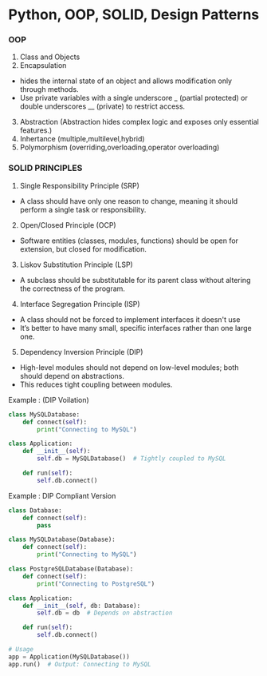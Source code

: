 # Python, OOP, SOLID, Design Patterns 

### OOP 

1. Class and Objects 
2. Encapsulation
  - hides the internal state of an object and allows modification only through methods.
  - Use private variables with a single underscore _ (partial protected) or double underscores __ (private) to restrict access.
3. Abstraction (Abstraction hides complex logic and exposes only essential features.)
4. Inhertance (multiple,multilevel,hybrid)
5. Polymorphism (overriding,overloading,operator overloading)



### SOLID PRINCIPLES 

1. Single Responsibility Principle (SRP)
- A class should have only one reason to change, meaning it should perform a single task or responsibility.

2. Open/Closed Principle (OCP)
- Software entities (classes, modules, functions) should be open for extension, but closed for modification.

3. Liskov Substitution Principle (LSP)
- A subclass should be substitutable for its parent class without altering the correctness of the program.

4. Interface Segregation Principle (ISP)
- A class should not be forced to implement interfaces it doesn't use
- It’s better to have many small, specific interfaces rather than one large one.

5. Dependency Inversion Principle (DIP)
- High-level modules should not depend on low-level modules; both should depend on abstractions.
- This reduces tight coupling between modules.

Example : (DIP Voilation)
```py
class MySQLDatabase:
    def connect(self):
        print("Connecting to MySQL")

class Application:
    def __init__(self):
        self.db = MySQLDatabase()  # Tightly coupled to MySQL

    def run(self):
        self.db.connect()
```
Example : DIP Compliant Version
```py
class Database:
    def connect(self):
        pass

class MySQLDatabase(Database):
    def connect(self):
        print("Connecting to MySQL")

class PostgreSQLDatabase(Database):
    def connect(self):
        print("Connecting to PostgreSQL")

class Application:
    def __init__(self, db: Database):
        self.db = db  # Depends on abstraction

    def run(self):
        self.db.connect()

# Usage
app = Application(MySQLDatabase())
app.run()  # Output: Connecting to MySQL
```
